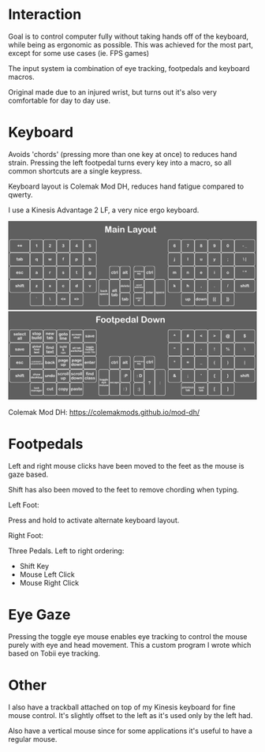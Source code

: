# Interaction

Goal is to control computer fully without taking hands off of the keyboard, while being as ergonomic as possible. This was achieved for the most part, except for some use cases (ie. FPS games)

The input system ia combination of eye tracking, footpedals and keyboard macros.

Original made due to an injured wrist, but turns out it's also very comfortable for day to day use.

# Keyboard

Avoids 'chords' (pressing more than one key at once) to reduces hand strain. Pressing the left footpedal turns every key into a macro, so all common shortcuts are a single keypress.

Keyboard layout is Colemak Mod DH, reduces hand fatigue compared to qwerty.

I use a Kinesis Advantage 2 LF, a very nice ergo keyboard.

![kinesis layout](images/kinesis%20layout.png?raw=true)
![kinesis layout alternate](images/kinesis%20layout%20alternate.png?raw=true)

Colemak Mod DH:
https://colemakmods.github.io/mod-dh/

# Footpedals

Left and right mouse clicks have been moved to the feet as the mouse is gaze based.

Shift has also been moved to the feet to remove chording when typing.

Left Foot:

Press and hold to activate alternate keyboard layout.

Right Foot:

Three Pedals. Left to right ordering:
- Shift Key
- Mouse Left Click
- Mouse Right Click

# Eye Gaze

Pressing the toggle eye mouse enables eye tracking to control the mouse purely with eye and head movement. This a custom program I wrote which based on Tobii eye tracking.

# Other

I also have a trackball attached on top of my Kinesis keyboard for fine mouse control. It's slightly offset to the left as it's used only by the left had.

Also have a vertical mouse since for some applications it's useful to have a regular mouse.
